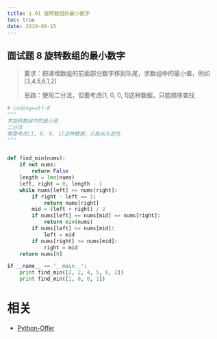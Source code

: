 ```yaml
---
title: 1.01 旋转数组的最小数字
toc: true
date: 2019-09-15
---
```


## 面试题 8 旋转数组的最小数字
> 要求：把递增数组的前面部分数字移到队尾，求数组中的最小值，例如[3,4,5,6,1,2]
>
> 思路：使用二分法，但要考虑[1, 0, 0, 1]这种数据，只能顺序查找

```python
# coding=utf-8
"""
求旋转数组中的最小值
二分法
需要考虑[1, 0, 0, 1]这种数据，只能从头查找
"""


def find_min(nums):
    if not nums:
        return False
    length = len(nums)
    left, right = 0, length - 1
    while nums[left] >= nums[right]:
        if right - left == 1:
            return nums[right]
        mid = (left + right) / 2
        if nums[left] == nums[mid] == nums[right]:
            return min(nums)
        if nums[left] <= nums[mid]:
            left = mid
        if nums[right] >= nums[mid]:
            right = mid
    return nums[0]

if __name__ == '__main__':
    print find_min([2, 2, 4, 5, 6, 2])
    print find_min([1, 0, 0, 1])

```



# 相关

- [Python-Offer](https://github.com/JushuangQiao/Python-Offer)

